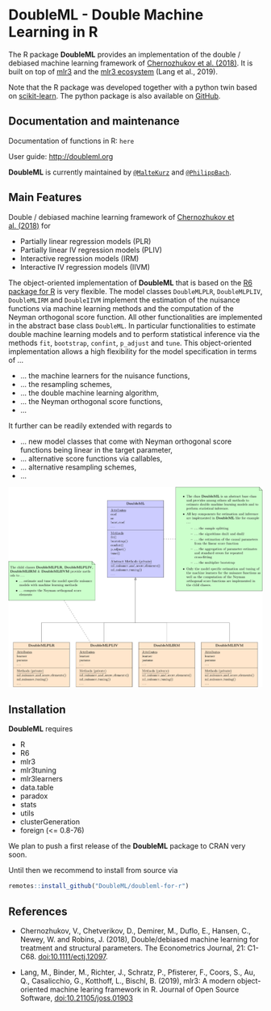 
<!-- README.md is generated from README.Rmd. Please edit that file -->

# DoubleML - Double Machine Learning in R

The R package **DoubleML** provides an implementation of the double /
debiased machine learning framework of [Chernozhukov et
al. (2018)](https://arxiv.org/abs/1608.00060). It is built on top of
[mlr3](https://mlr3.mlr-org.com/) and the [mlr3
ecosystem](https://github.com/mlr-org/mlr3/wiki/Extension-Packages)
(Lang et al., 2019).

Note that the R package was developed together with a python twin based
on [scikit-learn](https://scikit-learn.org/). The python package is also
available on [GitHub](https://github.com/DoubleML/doubleml-for-py).

## Documentation and maintenance

Documentation of functions in R: `here`

User guide: <http://doubleml.org>

**DoubleML** is currently maintained by
[`@MalteKurz`](https://github.com/MalteKurz) and
[`@PhilippBach`](https://github.com/PhilippBach).

## Main Features

Double / debiased machine learning framework of [Chernozhukov et
al. (2018)](https://arxiv.org/abs/1608.00060) for

  - Partially linear regression models (PLR)
  - Partially linear IV regression models (PLIV)
  - Interactive regression models (IRM)
  - Interactive IV regression models (IIVM)

The object-oriented implementation of **DoubleML** that is based on the
[R6 package for R](https://r6.r-lib.org/) is very flexible. The model
classes `DoubleMLPLR`, `DoubleMLPLIV`, `DoubleMLIRM` and `DoubleIIVM`
implement the estimation of the nuisance functions via machine learning
methods and the computation of the Neyman orthogonal score function. All
other functionalities are implemented in the abstract base class
`DoubleML`. In particular functionalities to estimate double machine
learning models and to perform statistical inference via the methods
`fit`, `bootstrap`, `confint`, `p_adjust` and `tune`. This
object-oriented implementation allows a high flexibility for the model
specification in terms of …

  - … the machine learners for the nuisance functions,
  - … the resampling schemes,
  - … the double machine learning algorithm,
  - … the Neyman orthogonal score functions,
  - …

It further can be readily extended with regards to

  - … new model classes that come with Neyman orthogonal score functions
    being linear in the target parameter,
  - … alternative score functions via callables,
  - … alternative resampling schemes,
  - …

![OOP structure of the DoubleML package](man/figures/oop.svg?raw=true)

## Installation

**DoubleML** requires

  - R
  - R6
  - mlr3
  - mlr3tuning
  - mlr3learners
  - data.table
  - paradox
  - stats
  - utils
  - clusterGeneration
  - foreign (\<= 0.8-76)

We plan to push a first release of the **DoubleML** package to CRAN very
soon.

Until then we recommend to install from source via

``` r
remotes::install_github("DoubleML/doubleml-for-r")
```

## References

  - Chernozhukov, V., Chetverikov, D., Demirer, M., Duflo, E., Hansen,
    C., Newey, W. and Robins, J. (2018), Double/debiased machine
    learning for treatment and structural parameters. The Econometrics
    Journal, 21: C1-C68. <doi:10.1111/ectj.12097>.

  - Lang, M., Binder, M., Richter, J., Schratz, P., Pfisterer, F.,
    Coors, S., Au, Q., Casalicchio, G., Kotthoff, L., Bischl, B. (2019),
    mlr3: A modern object-oriented machine learing framework in R.
    Journal of Open Source Software,
    [doi:10.21105/joss.01903](10.21105/joss.01903)
